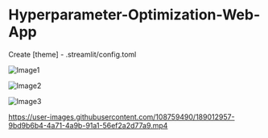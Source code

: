 # Hyperparameter-Optimization-Web-App

Create [theme] - .streamlit/config.toml


![Image1](https://user-images.githubusercontent.com/108759490/189012802-5b166947-b914-4b96-88af-c6d76805f969.png)

![Image2](https://user-images.githubusercontent.com/108759490/189012830-51025943-6271-43c5-bda6-34fb02669571.png)

![Image3](https://user-images.githubusercontent.com/108759490/189012855-befc8d76-9b34-4372-ac17-e599d8f22856.png)



https://user-images.githubusercontent.com/108759490/189012957-9bd9b6b4-4a71-4a9b-91a1-56ef2a2d77a9.mp4
